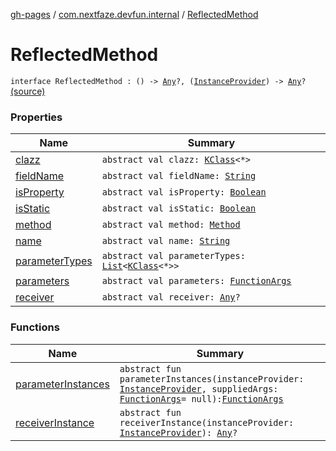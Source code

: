 [gh-pages](../../index.md) / [com.nextfaze.devfun.internal](../index.md) / [ReflectedMethod](./index.md)

# ReflectedMethod

`interface ReflectedMethod : () -> `[`Any`](https://kotlinlang.org/api/latest/jvm/stdlib/kotlin/-any/index.html)`?, (`[`InstanceProvider`](../../com.nextfaze.devfun.inject/-instance-provider/index.md)`) -> `[`Any`](https://kotlinlang.org/api/latest/jvm/stdlib/kotlin/-any/index.html)`?` [(source)](https://github.com/NextFaze/dev-fun/tree/master/devfun/src/main/java/com/nextfaze/devfun/internal/Reflected.kt#L50)

### Properties

| Name | Summary |
|---|---|
| [clazz](clazz.md) | `abstract val clazz: `[`KClass`](https://kotlinlang.org/api/latest/jvm/stdlib/kotlin.reflect/-k-class/index.html)`<*>` |
| [fieldName](field-name.md) | `abstract val fieldName: `[`String`](https://kotlinlang.org/api/latest/jvm/stdlib/kotlin/-string/index.html) |
| [isProperty](is-property.md) | `abstract val isProperty: `[`Boolean`](https://kotlinlang.org/api/latest/jvm/stdlib/kotlin/-boolean/index.html) |
| [isStatic](is-static.md) | `abstract val isStatic: `[`Boolean`](https://kotlinlang.org/api/latest/jvm/stdlib/kotlin/-boolean/index.html) |
| [method](method.md) | `abstract val method: `[`Method`](https://developer.android.com/reference/java/lang/reflect/Method.html) |
| [name](name.md) | `abstract val name: `[`String`](https://kotlinlang.org/api/latest/jvm/stdlib/kotlin/-string/index.html) |
| [parameterTypes](parameter-types.md) | `abstract val parameterTypes: `[`List`](https://kotlinlang.org/api/latest/jvm/stdlib/kotlin.collections/-list/index.html)`<`[`KClass`](https://kotlinlang.org/api/latest/jvm/stdlib/kotlin.reflect/-k-class/index.html)`<*>>` |
| [parameters](parameters.md) | `abstract val parameters: `[`FunctionArgs`](../../com.nextfaze.devfun.function/-function-args.md) |
| [receiver](receiver.md) | `abstract val receiver: `[`Any`](https://kotlinlang.org/api/latest/jvm/stdlib/kotlin/-any/index.html)`?` |

### Functions

| Name | Summary |
|---|---|
| [parameterInstances](parameter-instances.md) | `abstract fun parameterInstances(instanceProvider: `[`InstanceProvider`](../../com.nextfaze.devfun.inject/-instance-provider/index.md)`, suppliedArgs: `[`FunctionArgs`](../../com.nextfaze.devfun.function/-function-args.md)` = null): `[`FunctionArgs`](../../com.nextfaze.devfun.function/-function-args.md) |
| [receiverInstance](receiver-instance.md) | `abstract fun receiverInstance(instanceProvider: `[`InstanceProvider`](../../com.nextfaze.devfun.inject/-instance-provider/index.md)`): `[`Any`](https://kotlinlang.org/api/latest/jvm/stdlib/kotlin/-any/index.html)`?` |
